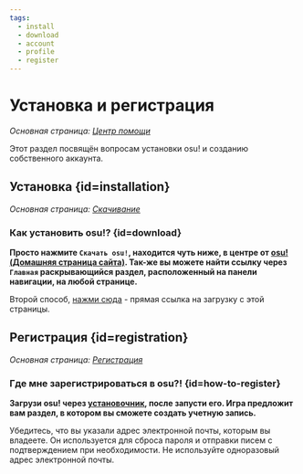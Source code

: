 ```yaml
---
tags:
  - install
  - download
  - account
  - profile
  - register
---
```


# Установка и регистрация

*Основная страница: [Центр помощи](/wiki/Help_centre)*

Этот раздел посвящён вопросам установки osu! и созданию собственного аккаунта.

## Установка {id=installation}

*Основная страница: [Скачивание](/wiki/Client/Installation)*

### Как установить osu!? {id=download}

**Просто нажмите `Скачать osu!`, находится чуть ниже, в центре от [osu! (Домашняя страница сайта)](https://osu.ppy.sh/home). Так-же вы можете найти ссылку через `Главная` раскрывающийся раздел, расположенный на панели навигации, на любой странице.**

Второй способ, [нажми сюда](https://osu.ppy.sh/home/download) - прямая ссылка на загрузку с этой страницы.

## Регистрация {id=registration}

*Основная страница: [Регистрация](/wiki/Registration)*

### Где мне зарегистрироваться в osu?! {id=how-to-register}

**Загрузи osu! через [установочник](https://osu.ppy.sh/home/download), после запусти его. Игра предложит вам раздел, в котором вы сможете создать учетную запись.**

Убедитесь, что вы указали адрес электронной почты, которым вы владеете. Он используется для сброса пароля и отправки писем с подтверждением при необходимости. Не используйте одноразовый адрес электронной почты.
